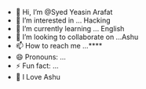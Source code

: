 - 👋 Hi, I’m @Syed Yeasin Arafat
- 👀 I’m interested in ... Hacking 
- 🌱 I’m currently learning ... English 
- 💞️ I’m looking to collaborate on ...Ashu
- 📫 How to reach me ...****
- 😄 Pronouns: ...
- ⚡ Fun fact: ...
- 🥰 I Love Ashu 

<!---
01600130113/01600130113 is a ✨ special ✨ repository because its `README.md` (this file) appears on your GitHub profile.
You can click the Preview link to take a look at your changes.
--->
